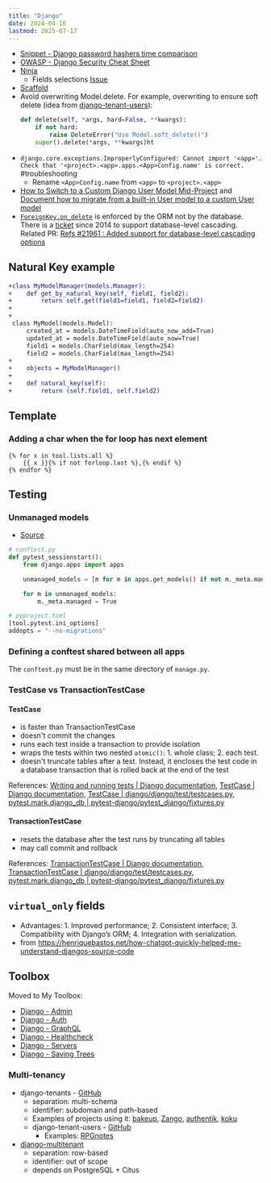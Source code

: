 ```yaml
---
title: "Django"
date: 2024-04-16
lastmod: 2025-07-17
---
```


- [Snippet - Django password hashers time comparison](https://gist.github.com/lucasrcezimbra/69286c9f1cbdb355e242990d2bc85e02)
- [OWASP - Django Security Cheat Sheet](https://cheatsheetseries.owasp.org/cheatsheets/Django_Security_Cheat_Sheet.html)
- [Ninja](https://github.com/vitalik/django-ninja)
	- Fields selections [Issue](https://github.com/vitalik/django-ninja/issues/333)
- [Scaffold](https://github.com/Abdenasser/dr_scaffold)
- Avoid overwriting Model.delete. For example, overwriting to ensure soft
  delete (idea from
  [django-tenant-users](https://github.com/Corvia/django-tenant-users/blob/933c87dbad920d2c75666429ef37a552b15e9ac6/tenant_users/tenants/models.py#L404C1-L411C1)):
	```python
	def delete(self, *args, hard=False, **kwargs):
		if not hard:
			raise DeleteError("Use Model.soft_delete()")
		super().delete(*args, **kwargs)ht
	```
- `django.core.exceptions.ImproperlyConfigured: Cannot import '<app>'. Check that '<project>.<app>.apps.<App>Config.name' is correct.` #troubleshooting
	- Rename `<App>Config.name` from `<app>` to `<project>.<app>`
- [How to Switch to a Custom Django User Model Mid-Project](https://www.caktusgroup.com/blog/2019/04/26/how-switch-custom-django-user-model-mid-project/)
  and [Document how to migrate from a built-in User model to a custom User model](https://code.djangoproject.com/ticket/25313#comment:24)
- [`ForeignKey.on_delete`](https://docs.djangoproject.com/en/5.2/ref/models/fields/#django.db.models.ForeignKey.on_delete)
  is enforced by the ORM not by the database. There is a
  [ticket](https://code.djangoproject.com/ticket/21961) since 2014 to support
  database-level cascading. Related PR:
  [Refs #21961 : Added support for database-level cascading options](https://github.com/django/django/pull/16851)


## Natural Key example
```diff
+class MyModelManager(models.Manager):
+    def get_by_natural_key(self, field1, field2):
+        return self.get(field1=field1, field2=field2)
+
+
 class MyModel(models.Model):
     created_at = models.DateTimeField(auto_now_add=True)
     updated_at = models.DateTimeField(auto_now=True)
     field1 = models.CharField(max_length=254)
     field2 = models.CharField(max_length=254)
+
+    objects = MyModelManager()
+
+    def natural_key(self):
+        return (self.field1, self.field2)
```


## Template
### Adding a char when the for loop has next element
```
{% for x in tool.lists.all %}
    {{ x }}{% if not forloop.last %},{% endif %}
{% endfor %}
```



## Testing
### Unmanaged models
- [Source](https://stackoverflow.com/a/72593718)

```python
# conftest.py
def pytest_sessionstart():
    from django.apps import apps

    unmanaged_models = [m for m in apps.get_models() if not m._meta.managed]

    for m in unmanaged_models:
        m._meta.managed = True

# pyproject.toml
[tool.pytest.ini_options]
addopts = "--no-migrations"
```


### Defining a conftest shared between all apps
The `conftest.py` must be in the same directory of `manage.py`.


### TestCase vs TransactionTestCase
#### TestCase
- is faster than TransactionTestCase
- doesn't commit the changes
- runs each test inside a transaction to provide isolation
- wraps the tests within two nested `atomic()`: 1. whole class; 2. each test.
- doesn't truncate tables after a test. Instead, it encloses the test code in
  a database transaction that is rolled back at the end of the test

References:
[Writing and running tests | Django documentation](https://docs.djangoproject.com/en/5.1/topics/testing/overview/#module-django.test),
[TestCase | Django documentation](https://docs.djangoproject.com/en/5.1/topics/testing/tools/#testcase),
[TestCase | django/django/test/testcases.py](https://github.com/django/django/blob/a060a22ee2dde7aa29a5a29120087c4864887325/django/test/testcases.py#L1362),
[pytest.mark.django_db | pytest-django/pytest_django/fixtures.py](https://github.com/pytest-dev/pytest-django/blob/263ca6d5affdb2af0693042e75a9af81b4497dac/pytest_django/fixtures.py#L173-L214)

#### TransactionTestCase
- resets the database after the test runs by truncating all tables
- may call commit and rollback

References:
[TransactionTestCase | Django documentation](https://docs.djangoproject.com/en/5.1/topics/testing/tools/#django.test.TransactionTestCase),
[TransactionTestCase | django/django/test/testcases.py](https://github.com/django/django/blob/a060a22ee2dde7aa29a5a29120087c4864887325/django/test/testcases.py#L1090),
[pytest.mark.django_db | pytest-django/pytest_django/fixtures.py](https://github.com/pytest-dev/pytest-django/blob/263ca6d5affdb2af0693042e75a9af81b4497dac/pytest_django/fixtures.py#L173-L214)



## `virtual_only` fields
- Advantages: 1. Improved performance; 2. Consistent interface; 3.
  Compatibility with Django’s ORM; 4. Integration with serialization.
- from https://henriquebastos.net/how-chatgpt-quickly-helped-me-understand-djangos-source-code



## Toolbox
Moved to My Toolbox:
- [Django - Admin](https://toolbox.cezimbra.me/lists/django-admin/)
- [Django - Auth](https://toolbox.cezimbra.me/lists/django-auth/)
- [Django - GraphQL](https://toolbox.cezimbra.me/lists/django-graphql/)
- [Django - Healthcheck](https://toolbox.cezimbra.me/lists/django-healthcheck/)
- [Django - Servers](https://toolbox.cezimbra.me/lists/django-servers/)
- [Django - Saving Trees](https://toolbox.cezimbra.me/lists/django-saving-trees/)


### Multi-tenancy
- django-tenants - [GitHub](https://github.com/django-tenants/django-tenants/)
    * separation: multi-schema
    * identifier: subdomain and path-based
	* Examples of projects using it:
      [bakeup](https://github.com/bruecksen/bakeup),
      [Zango](https://github.com/Healthlane-Technologies/Zango),
      [authentik](https://github.com/goauthentik/authentik/),
      [koku](https://github.com/project-koku/koku)
	* django-tenant-users - [GitHub](https://github.com/Corvia/django-tenant-users)
		* Examples: [RPGnotes](https://github.com/Findus23/RPGnotes)
- [django-multitenant](https://github.com/citusdata/django-multitenant)
    * separation: row-based
    * identifier: out of scope
    * depends on PostgreSQL + Citus
